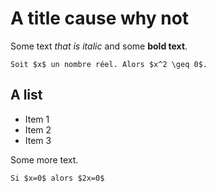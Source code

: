 # A title cause why not

Some text *that is italic* and some **bold text**.
```theorem title="Théorème de Nathan"
Soit $x$ un nombre réel. Alors $x^2 \geq 0$.
```
## A list
- Item 1
- Item 2
- Item 3


Some more text.
```theorem title="Théorème d'Adrien"
Si $x=0$ alors $2x=0$